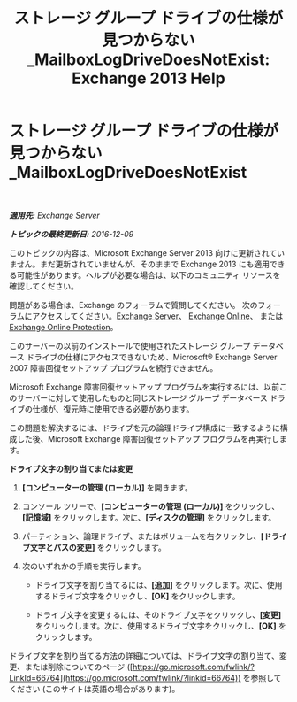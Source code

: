 ﻿---
title: 'ストレージ グループ ドライブの仕様が見つからない_MailboxLogDriveDoesNotExist: Exchange 2013 Help'
TOCTitle: ストレージ グループ ドライブの仕様が見つからない_MailboxLogDriveDoesNotExist
ms:assetid: fe210f29-60cb-4d34-877e-1356a21dc02a
ms:mtpsurl: https://technet.microsoft.com/ja-jp/library/ms.exch.setupreadiness.mailboxlogdrivedoesnotexist(v=EXCHG.150)
ms:contentKeyID: 48270286
ms.date: 04/24/2018
mtps_version: v=EXCHG.150
ms.translationtype: HT
---

# ストレージ グループ ドライブの仕様が見つからない\_MailboxLogDriveDoesNotExist

 

_**適用先:** Exchange Server_

_**トピックの最終更新日:** 2016-12-09_

このトピックの内容は、Microsoft Exchange Server 2013 向けに更新されていません。まだ更新されていませんが、そのままで Exchange 2013 にも適用できる可能性があります。ヘルプが必要な場合は、以下のコミュニティ リソースを確認してください。

問題がある場合は、Exchange のフォーラムで質問してください。 次のフォーラムにアクセスしてください。[Exchange Server](https://go.microsoft.com/fwlink/p/?linkid=60612)、 [Exchange Online](https://go.microsoft.com/fwlink/p/?linkid=267542)、 または [Exchange Online Protection](https://go.microsoft.com/fwlink/p/?linkid=285351)。

このサーバーの以前のインストールで使用されたストレージ グループ データベース ドライブの仕様にアクセスできないため、Microsoft® Exchange Server 2007 障害回復セットアップ プログラムを続行できません。

Microsoft Exchange 障害回復セットアップ プログラムを実行するには、以前このサーバーに対して使用したものと同じストレージ グループ データベース ドライブの仕様が、復元時に使用できる必要があります。

この問題を解決するには、ドライブを元の論理ドライブ構成に一致するように構成した後、Microsoft Exchange 障害回復セットアップ プログラムを再実行します。

**ドライブ文字の割り当てまたは変更**

1.  **\[コンピューターの管理** **(ローカル)\]** を開きます。

2.  コンソール ツリーで、**\[コンピューターの管理 (ローカル)\]** をクリックし、**\[記憶域\]** をクリックします。次に、**\[ディスクの管理\]** をクリックします。

3.  パーティション、論理ドライブ、またはボリュームを右クリックし、**\[ドライブ文字とパスの変更\]** をクリックします。

4.  次のいずれかの手順を実行します。
    
      - ドライブ文字を割り当てるには、**\[追加\]** をクリックします。次に、使用するドライブ文字をクリックし、**\[OK\]** をクリックします。
    
      - ドライブ文字を変更するには、そのドライブ文字をクリックし、**\[変更\]** をクリックします。次に、使用するドライブ文字をクリックし、**\[OK\]** をクリックします。

ドライブ文字を割り当てる方法の詳細については、ドライブ文字の割り当て、変更、または削除についてのページ ([https://go.microsoft.com/fwlink/?LinkId=66764](https://go.microsoft.com/fwlink/?linkid=66764)) を参照してください (このサイトは英語の場合があります)。

